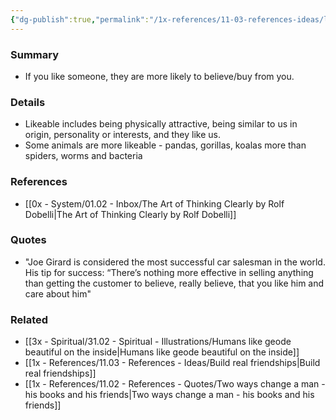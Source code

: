 ```yaml
---
{"dg-publish":true,"permalink":"/1x-references/11-03-references-ideas/liking-bias/","dgHomeLink":true,"dgPassFrontmatter":false,"dgShowBacklinks":true,"dgShowLocalGraph":false,"dgShowInlineTitle":true}
---
```



### Summary
- If you like someone, they are more likely to believe/buy from you.

### Details
- Likeable includes being physically attractive, being similar to us in origin, personality or interests, and they like us.
- Some animals are more likeable - pandas, gorillas, koalas more than spiders, worms and bacteria

### References
- [[0x - System/01.02 - Inbox/The Art of Thinking Clearly by Rolf Dobelli|The Art of Thinking Clearly by Rolf Dobelli]]

### Quotes
- "Joe Girard is considered the most successful car salesman in the world. His tip for success: “There’s nothing more effective in selling anything than getting the customer to believe, really believe, that you like him and care about him"

### Related
- [[3x - Spiritual/31.02 - Spiritual - Illustrations/Humans like geode beautiful on the inside|Humans like geode beautiful on the inside]]
- [[1x - References/11.03 - References - Ideas/Build real friendships|Build real friendships]]
- [[1x - References/11.02 - References - Quotes/Two ways change a man - his books and his friends|Two ways change a man - his books and his friends]]
